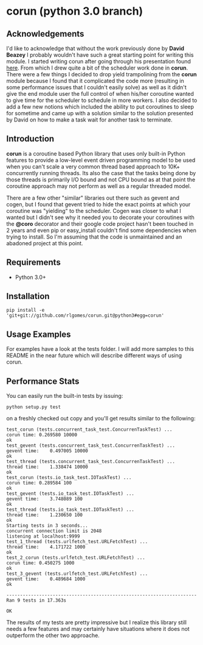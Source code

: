 corun (python 3.0 branch)
=====

Acknowledgements
----------------

I'd like to acknowledge that without the work previously done by
**David Beazey** I probably wouldn't have such a great starting point for writing
this module. I started writing corun after going through his presentation found
[here](http://www.dabeaz.com/coroutines/). From which I drew quite a bit of the
scheduler work done in **corun**. There were a few things I decided to drop
yield trampolining from the **corun** module because I found that it complicated
the code more (resulting in some performance issues that I couldn't easily
solve) as well as it didn't give the end module user the full control of when
his/her coroutine wanted to give time for the scheduler to schedule in more
workers. I also decided to add a few new notions which included the ability to
put coroutines to sleep for sometime and came up with a solution similar to the
solution presented by David on how to make a task wait for another task to
terminate.

Introduction
------------

**corun** is a coroutine based Python library that uses only built-in Python
features to provide a low-level event driven programming model to be used when
you can't scale a very common thread based approach to 10K+ concurrently
running threads. Its also the case that the tasks being done by those threads is
primarily I/O bound and not CPU bound as at that point the coroutine approach
may not perform as well as a regular threaded model.

There are a few other "similar" libraries out there such as gevent and cogen,
but I found that gevent tried to hide the exact points at which your coroutine
was "yielding" to the scheduler. Cogen was closer to what I wanted but I didn't
see why it needed you to decorate your coroutines with the **@coro** decorator
and their google code project hasn't been touched in 2 years and even pip or
easy_install couldn't find some dependencies when trying to install. So I'm
assuming that the code is unmaintained and an abadoned project at this point.

Requirements
------------

   * Python 3.0+

Installation
------------

	pip install -e 'git+git://github.com/rlgomes/corun.git@python3#egg=corun'

Usage Examples
--------------

For examples have a look at the tests folder. I will add more samples to this
README in the near future which will describe different ways of using corun.

Performance Stats
-----------------

You can easily run the built-in tests by issuing:

	python setup.py test

on a freshly checked out copy and you'll get results similar to the following:

	test_corun (tests.concurrent_task_test.ConcurrenTaskTest) ...
	corun time:	0.269580 10000
	ok
	test_gevent (tests.concurrent_task_test.ConcurrenTaskTest) ...
	gevent time:	0.497005 10000
	ok
	test_thread (tests.concurrent_task_test.ConcurrenTaskTest) ...
	thread time:	1.338474 10000
	ok
	test_corun (tests.io_task_test.IOTaskTest) ...
	corun time:	0.289584 100
	ok
	test_gevent (tests.io_task_test.IOTaskTest) ...
	gevent time:	3.748089 100
	ok
	test_thread (tests.io_task_test.IOTaskTest) ...
	thread time:	1.230650 100
	ok
	Starting tests in 3 seconds...
	concurrent connection limit is 2048
	listening at localhost:9999
	test_1_thread (tests.urlfetch_test.URLFetchTest) ...
	thread time:	4.171722 1000
	ok
	test_2_corun (tests.urlfetch_test.URLFetchTest) ...
	corun time:	0.450275 1000
	ok
	test_3_gevent (tests.urlfetch_test.URLFetchTest) ...
	gevent time:	0.489684 1000
	ok

	----------------------------------------------------------------------
	Ran 9 tests in 17.363s

	OK

The results of my tests are pretty impressive but I realize this library still
needs a few features and may certainly have situations where it does not
outperform the other two approache.